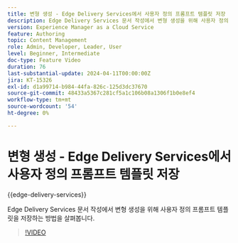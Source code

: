 ```yaml
---
title: 변형 생성 - Edge Delivery Services에서 사용자 정의 프롬프트 템플릿 저장
description: Edge Delivery Services 문서 작성에서 변형 생성을 위해 사용자 정의 프롬프트 템플릿을 저장하는 방법을 살펴봅니다.
version: Experience Manager as a Cloud Service
feature: Authoring
topic: Content Management
role: Admin, Developer, Leader, User
level: Beginner, Intermediate
doc-type: Feature Video
duration: 76
last-substantial-update: 2024-04-11T00:00:00Z
jira: KT-15326
exl-id: d1a99714-b984-44fa-826c-125d3dc37670
source-git-commit: 48433a5367c281cf5a1c106b08a1306f1b0e8ef4
workflow-type: tm+mt
source-wordcount: '54'
ht-degree: 0%

---
```


# 변형 생성 - Edge Delivery Services에서 사용자 정의 프롬프트 템플릿 저장

{{edge-delivery-services}}

Edge Delivery Services 문서 작성에서 변형 생성을 위해 사용자 정의 프롬프트 템플릿을 저장하는 방법을 살펴봅니다.

>[!VIDEO](https://video.tv.adobe.com/v/3428317/?learn=on)

